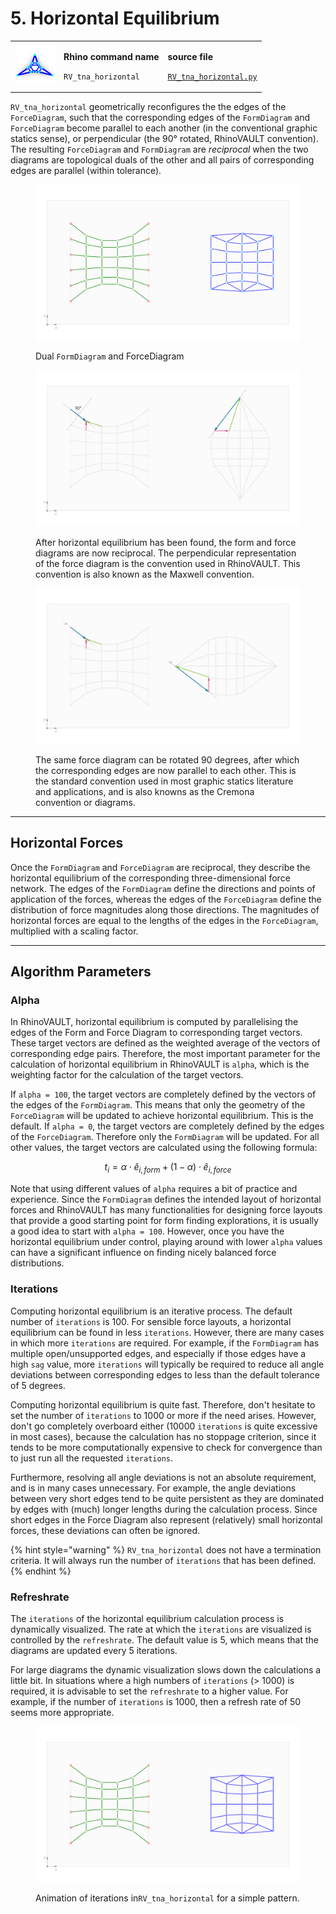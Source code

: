 # 5. Horizontal Equilibrium

|                                                                                     |                                                                                 |                                                                                                                             |
| ----------------------------------------------------------------------------------- | ------------------------------------------------------------------------------- | --------------------------------------------------------------------------------------------------------------------------- |
| <img src="../.gitbook/assets/RV_horizontal-eq (1).svg" alt="" data-size="original"> | <p><strong>Rhino command name</strong></p><p><code>RV_tna_horizontal</code></p> | <p><strong>source file</strong></p><p><a href="../../plugin/RV_tna_horizontal.py"><code>RV_tna_horizontal.py</code></a></p> |

`RV_tna_horizontal` geometrically reconfigures the the edges of the `ForceDiagram`, such that the corresponding edges of the `FormDiagram` and `ForceDiagram` become parallel to each another (in the conventional graphic statics sense), or perpendicular (the 90° rotated, RhinoVAULT convention). The resulting `ForceDiagram` and `FormDiagram` are _reciprocal_ when the two diagrams are topological duals of the other and all pairs of corresponding edges are parallel (within tolerance).



<figure><img src="../.gitbook/assets/RV2_sequence-04.png" alt=""><figcaption><p>Dual <code>FormDiagram</code> and ForceDiagram</p></figcaption></figure>

<figure><img src="../.gitbook/assets/RV2_sequence-05_angles.png" alt=""><figcaption><p>After horizontal equilibrium has been found, the form and force diagrams are now reciprocal. The perpendicular representation of the force diagram is the convention used in RhinoVAULT. This convention is also known as the Maxwell convention.</p></figcaption></figure>

<figure><img src="../.gitbook/assets/RV_dual-diagram_edges_rotated.png" alt=""><figcaption><p>The same force diagram can be rotated 90 degrees, after which the corresponding edges are now parallel to each other. This is the standard convention used in most graphic statics literature and applications, and is also knowns as the Cremona convention or diagrams.</p></figcaption></figure>

***

## Horizontal Forces

Once the `FormDiagram` and `ForceDiagram` are reciprocal, they describe the horizontal equilibrium of the corresponding three-dimensional force network. The edges of the `FormDiagram` define the directions and points of application of the forces, whereas the edges of the `ForceDiagram` define the distribution of force magnitudes along those directions. The magnitudes of horizontal forces are equal to the lengths of the edges in the `ForceDiagram`, multiplied with a scaling factor.&#x20;

***

## Algorithm Parameters

### Alpha

In RhinoVAULT, horizontal equilibrium is computed by parallelising the edges of the Form and Force Diagram to corresponding target vectors. These target vectors are defined as the weighted average of the vectors of corresponding edge pairs. Therefore, the most important parameter for the calculation of horizontal equilibrium in RhinoVAULT is `alpha`, which is the weighting factor for the calculation of the target vectors.

If `alpha = 100`, the target vectors are completely defined by the vectors of the edges of the `FormDiagram`. This means that only the geometry of the `ForceDiagram` will be updated to achieve horizontal equilibrium. This is the default. If `alpha = 0`, the target vectors are completely defined by the edges of the `ForceDiagram`. Therefore only the `FormDiagram` will be updated. For all other values, the target vectors are calculated using the following formula:

$$
t_i = \alpha \cdot \hat{e}_{i, form} + (1 - \alpha) \cdot \hat{e}_{i, force}
$$

Note that using different values of `alpha` requires a bit of practice and experience. Since the `FormDiagram` defines the intended  layout of horizontal forces and RhinoVAULT has many functionalities for designing force layouts that provide a good starting point for form finding explorations, it is usually a good idea to start with `alpha = 100`. However, once you have the horizontal equilibrium under control, playing around with lower `alpha` values can have a significant influence on finding nicely balanced force distributions.

### Iterations

Computing horizontal equilibrium is an iterative process. The default number of `iterations` is 100. For sensible force layouts, a horizontal equilibrium can be found in less `iterations`. However, there are many cases in which more `iterations` are required. For example, if the `FormDiagram` has multiple open/unsupported edges, and especially if those edges have a high `sag` value, more `iterations` will typically be required to reduce all angle deviations between corresponding edges to less than the default tolerance of 5 degrees.

Computing horizontal equilibrium is quite fast. Therefore, don't hesitate to set the number of `iterations` to 1000 or more if the need arises. However, don't go completely overboard either (10000 `iterations` is quite excessive in most cases), because the calculation has no stoppage criterion, since it tends to be more computationally expensive to check for convergence than to just run all the requested `iterations`.

Furthermore, resolving all angle deviations is not an absolute requirement, and is in many cases unnecessary. For example, the angle deviations between very short edges tend to be quite persistent as they are dominated by edges with (much) longer lengths during the calculation process. Since short edges in the Force Diagram also represent (relatively) small horizontal forces, these deviations can often be ignored.

{% hint style="warning" %}
`RV_tna_horizontal` does not have a termination criteria. It will always run the number of `iterations` that has been defined.
{% endhint %}

### Refreshrate

The `iterations` of the horizontal equilibrium calculation process is dynamically visualized. The rate at which the `iterations` are visualized is controlled by the `refreshrate`. The default value is 5, which means that the diagrams are updated every 5 iterations.

For large diagrams the dynamic visualization slows down the calculations a little bit. In situations where a high numbers of `iterations` (> 1000) is required, it is advisable to set the `refreshrate` to a higher value. For example, if the number of `iterations` is 1000, then a refresh rate of 50 seems more appropriate.

<figure><img src="../.gitbook/assets/RV_horizontal_sequence.gif" alt=""><figcaption><p>Animation of iterations in<code>RV_tna_horizontal</code> for a simple pattern.</p></figcaption></figure>
